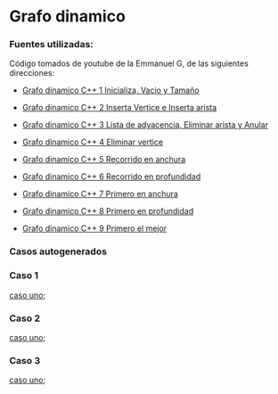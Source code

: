 # Grafo dinamico

### Fuentes utilizadas:

Código tomados de youtube de la Emmanuel G, de las siguientes direcciones:

* [Grafo dinamico C++ 1 Inicializa, Vacio y Tamaño](https://www.youtube.com/watch?v=fVQejmEx744)

* [Grafo dinamico C++ 2 Inserta Vertice e Inserta arista](https://www.youtube.com/watch?v=1afOoqT3WUI)

* [Grafo dinamico C++ 3 Lista de adyacencia, Eliminar arista y Anular](https://www.youtube.com/watch?v=v9Hvx6fvfGo)

* [Grafo dinamico C++ 4 Eliminar vertice](https://www.youtube.com/watch?v=QRRaRNaVVqA)

* [Grafo dinamico C++ 5 Recorrido en anchura](https://www.youtube.com/watch?v=lbz9gAmzovk)

* [Grafo dinamico C++ 6 Recorrido en profundidad](https://www.youtube.com/watch?v=sKU5eLhBGrI)

* [Grafo dinamico C++ 7 Primero en anchura](https://www.youtube.com/watch?v=Hi9JXydttU4)

* [Grafo dinamico C++ 8 Primero en profundidad](https://www.youtube.com/watch?v=G5XjgCm0EYw)

* [Grafo dinamico C++ 9 Primero el mejor](https://www.youtube.com/watch?v=lqCxp7J5Pgk)

### Casos autogenerados

### Caso 1

[caso uno](/src/img/caso1.png);

### Caso 2

[caso uno](/src/img/caso2.png);

### Caso 3

[caso uno](/src/img/caso3.png);